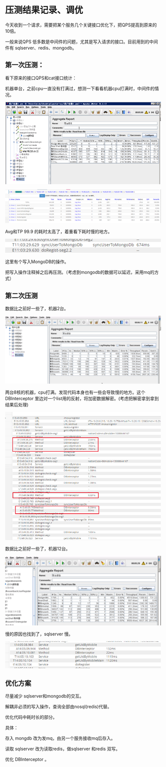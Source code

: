 # 压测结果记录、调优





今天收到一个请求，需要把某个服务几个关键接口优化下，把QPS提高到原来的10倍。

一般来说QPS 低多数是中间件的问题，尤其是写入请求的接口。目前用到的中间件有 sqlserver、redis、mongodb。

## 第一次压测：

看下原来的接口QPS和cat接口统计：

机器单台，之前cpu一直没有打满过，想测一下看看机器cpu打满时，中间件的情况。

![1](.\3.png)

![1](.\2.png)

Avg和TP 99.9 的耗时太高了，着重看下耗时慢的地方。

![4](.\4.png)

这里有个写入MongoDB的操作。

把写入操作注释掉之后再压测。（考虑到mongodb的数据可以延迟，采用mq的方式）

## 第二次压测

数据比之前好一些了，机器2台。

![1](.\5.png)

两台8核的机器，cpu打满。发现代码本身也有一些会导致慢的地方。这个DBInterceptor 里边对一个list用的反射，将加密数据解密。(考虑把解密拿到拿到结果后处理)

![1](.\7.png)

数据比之前好一些了，机器12台。

![1](.\6.png)

慢的原因也找到了，sqlserver 慢。

![8](.\8.png)

## 优化方案

尽量减少 sqlserver和mongodb的交互。

解耦非必须的写入操作，查询全部由nosql(redis)代替。

优化代码中耗时长的部分。

具体：

存入 mongdb 改为发mq，由另一个服务接收mq后存入。

读取 sqlserver 改为读取redis，做sqlserver 和redis 双写。

优化 DBInterceptor 。





